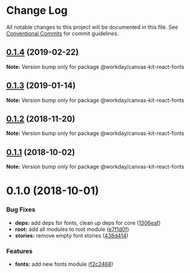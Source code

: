 # Change Log

All notable changes to this project will be documented in this file.
See [Conventional Commits](https://conventionalcommits.org) for commit guidelines.

<a name="0.1.4"></a>
## [0.1.4](https://ghe.megaleo.com/design/canvas-kit-react/tree/master/modules/canvas-kit-react-fonts/compare/@workday/canvas-kit-react-fonts@0.1.3...@workday/canvas-kit-react-fonts@0.1.4) (2019-02-22)




**Note:** Version bump only for package @workday/canvas-kit-react-fonts

<a name="0.1.3"></a>
## [0.1.3](https://ghe.megaleo.com/design/canvas-kit-react/tree/master/modules/canvas-kit-react-fonts/compare/@workday/canvas-kit-react-fonts@0.1.2...@workday/canvas-kit-react-fonts@0.1.3) (2019-01-14)




**Note:** Version bump only for package @workday/canvas-kit-react-fonts

<a name="0.1.2"></a>
## [0.1.2](https://ghe.megaleo.com/design/canvas-kit-react/tree/master/modules/canvas-kit-react-fonts/compare/@workday/canvas-kit-react-fonts@0.1.1...@workday/canvas-kit-react-fonts@0.1.2) (2018-11-20)




**Note:** Version bump only for package @workday/canvas-kit-react-fonts

<a name="0.1.1"></a>
## [0.1.1](https://ghe.megaleo.com/design/canvas-kit-react/tree/master/modules/canvas-kit-react-fonts/compare/@workday/canvas-kit-react-fonts@0.1.0...@workday/canvas-kit-react-fonts@0.1.1) (2018-10-02)




**Note:** Version bump only for package @workday/canvas-kit-react-fonts

<a name="0.1.0"></a>
# 0.1.0 (2018-10-01)


### Bug Fixes

* **deps:** add deps for fonts, clean up deps for core ([1306eaf](https://ghe.megaleo.com/design/canvas-kit-react/tree/master/modules/canvas-kit-react-fonts/commits/1306eaf))
* **root:** add all modules to root module ([e7f1d0f](https://ghe.megaleo.com/design/canvas-kit-react/tree/master/modules/canvas-kit-react-fonts/commits/e7f1d0f))
* **stories:** remove empty font stories ([438d414](https://ghe.megaleo.com/design/canvas-kit-react/tree/master/modules/canvas-kit-react-fonts/commits/438d414))


### Features

* **fonts:** add new fonts module ([f2c2468](https://ghe.megaleo.com/design/canvas-kit-react/tree/master/modules/canvas-kit-react-fonts/commits/f2c2468))
